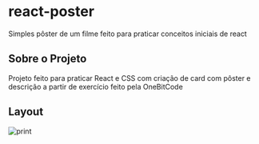 # react-poster
Simples pôster de um filme feito para praticar conceitos iniciais de react


## Sobre o Projeto
 Projeto feito para praticar React e CSS com criação de card com pôster e descrição a partir de exercício feito pela OneBitCode
 
  ## Layout
  
![print](https://user-images.githubusercontent.com/112594906/234651214-a89f0f44-f735-4cf2-883b-f50ce4b7d81a.png)
